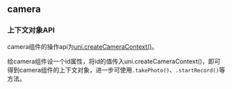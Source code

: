 ## camera

<!-- UTSCOMJSON.camera.description -->

<!-- UTSCOMJSON.camera.compatibility -->

<!-- UTSCOMJSON.camera.attribute -->

<!-- UTSCOMJSON.camera.event -->

<!-- UTSCOMJSON.camera.component_type -->

<!-- UTSCOMJSON.camera.children -->

### 上下文对象API

camera组件的操作api为[uni.createCameraContext()](../api/create-camera-context.md)。

给camera组件设一个id属性，将id的值传入uni.createCameraContext()，即可得到camera组件的上下文对象，进一步可使用`.takePhoto()`、`.startRecord()`等方法。

<!-- UTSCOMJSON.camera.example -->

<!-- UTSCOMJSON.camera.reference -->

